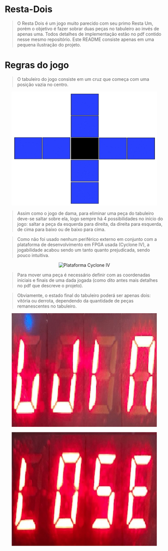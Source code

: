 # Resta-Dois
> O Resta Dois é um jogo muito parecido com seu primo Resta Um, porém o objetivo é fazer sobrar duas peças no tabuleiro ao invés de apenas uma. Todos detalhes de implementação estão no pdf contido nesse mesmo repositório. Este README consiste apenas em uma pequena ilustração do projeto.

# Regras do jogo
> O tabuleiro do jogo consiste em um cruz que começa com uma posição vazia no centro.

<p align="center">
  <img width="460" height="360" src="https://github.com/medina325/Resta-Dois/blob/main/images/tabuleiro.jpg?raw=true" alt="tabuleiro">
</p>

> Assim como o jogo de dama, para eliminar uma peça do tabuleiro deve-se saltar sobre ela, logo sempre há 4 possibilidades no início do jogo: saltar a peça da esquerda para direita, da direita para esquerda, de cima para baixo ou de baixo para cima.

> Como não foi usado nenhum periférico externo em conjunto com a plataforma de desenvolvimento em FPGA usada (Cyclone IV), a jogabilidade acabou sendo um tanto quanto prejudicada, sendo pouco intuitiva.

<p align="center">
  <img width="460" height="360" src="https://www.dhresource.com/0x0/f2/albu/g5/M00/5A/63/rBVaI1nDK4mAOr-LAAdEFp_RNEA674.jpg" alt="Plataforma Cyclone IV">
</p>

> Para mover uma peça é necessário definir com as coordenadas iniciais e finais de uma dada jogada (como dito antes mais detalhes no pdf que descreve o projeto).

> Obviamente, o estado final do tabuleiro poderá ser apenas dois: vitória ou derrota, dependendo da quantidade de peças remanescentes no tabuleiro.

<p align="center">
  <img id="cyclone" width="460" height="360" src="https://github.com/medina325/Resta-Dois/blob/main/images/win_display.jpg?raw=true" alt="win_display">
</p>

<p align="center">
  <img id="cyclone" width="460" height="360" src="https://github.com/medina325/Resta-Dois/blob/main/images/lose_display.jpg?raw=true" alt="lose_display">
</p>
